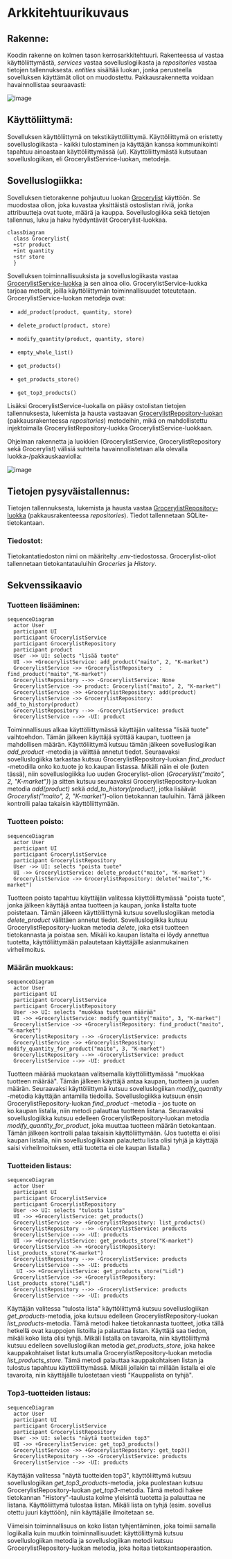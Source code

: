 # Arkkitehtuurikuvaus

## Rakenne:
Koodin rakenne on kolmen tason kerrosarkkitehtuuri. Rakenteessa *ui* vastaa käyttöliittymästä, *services* vastaa sovelluslogiikasta ja *repositories* vastaa tietojen tallennuksesta. *entities* sisältää luokan, jonka perusteella sovelluksen käyttämät oliot on muodostettu. Pakkausrakennetta voidaan havainnollistaa seuraavasti:

![image](https://user-images.githubusercontent.com/78747844/206843117-edf13d7d-cbcd-4368-a443-c858d40ba2aa.png)

## Käyttöliittymä:
Sovelluksen käyttöliittymä on tekstikäyttöliittymä. Käyttöliittymä on eristetty sovelluslogiikasta - kaikki tulostaminen ja käyttäjän kanssa kommunikointi tapahtuu ainoastaan käyttöliittymässä (*ui*). Käyttöliittymästä kutsutaan sovelluslogiikan, eli GrocerylistService-luokan, metodeja.

## Sovelluslogiikka:
Sovelluksen tietorakenne pohjautuu luokan [Grocerylist](https://github.com/ounisk/ot_harjoitustyo/blob/master/src/entities/grocerylist_entity.py) käyttöön. Se muodostaa olion, joka kuvastaa yksittäistä ostoslistan riviä, jonka attribuutteja ovat tuote, määrä ja kauppa. Sovelluslogiikka sekä tietojen tallennus, luku ja haku hyödyntävät Grocerylist-luokkaa.

```mermaid
classDiagram
  class Grocerylist{
  +str product
  +int quantity
  +str store
  }
  ```
Sovelluksen toiminnallisuuksista ja sovelluslogiikasta vastaa [GrocerylistService-luokka](https://github.com/ounisk/ot_harjoitustyo/blob/master/src/services/grocerylist_service.py) ja sen ainoa olio. GrocerylistService-luokka tarjoaa metodit, joilla käyttöliittymän toiminnallisuudet toteutetaan. GrocerylistService-luokan metodeja ovat:

- `add_product(product, quantity, store)`

- `delete_product(product, store)`

- `modify_quantity(product, quantity, store)`

- `empty_whole_list()`

- `get_products()`

-  `get_products_store()`

-  `get_top3_products()`


Lisäksi GrocerylistService-luokalla on pääsy ostolistan tietojen tallennuksesta, lukemista ja hausta vastaavan [GrocerylistRepository-luokan](https://github.com/ounisk/ot_harjoitustyo/blob/master/src/repositories/grocerylist_repository.py) (pakkausrakenteessa *repositories*) metodeihin, mikä on mahdollistettu injektoimalla GrocerylistRepository-luokka GrocerylistService-luokkaan.     

Ohjelman rakennetta ja luokkien (GrocerylistService, GrocerylistRepository sekä Grocerylist) välisiä suhteita havainnollistetaan alla olevalla luokka-/pakkauskaaviolla:

![image](https://user-images.githubusercontent.com/78747844/206849601-bb0da61a-e4b1-4b31-a00e-e33fc79102e7.png)

## Tietojen pysyväistallennus:
Tietojen tallennuksesta, lukemista ja hausta vastaa [GrocerylistRepository-luokka](https://github.com/ounisk/ot_harjoitustyo/blob/master/src/repositories/grocerylist_repository.py) (pakkausrakenteessa *repositories*). Tiedot tallennetaan SQLite-tietokantaan.

### Tiedostot:
Tietokantatiedoston nimi on määritelty *.env*-tiedostossa. 
Grocerylist-oliot tallennetaan tietokantatauluihin *Groceries* ja *History*.

## Sekvenssikaavio
### Tuotteen lisääminen:
  
```mermaid
sequenceDiagram
  actor User
  participant UI
  participant GrocerylistService
  participant GrocerylistRepository
  participant product
  User ->> UI: selects "lisää tuote"
  UI ->> +GrocerylistService: add_product("maito", 2, "K-market")
  GrocerylistService ->> +GrocerylistRepository  : find_product("maito","K-market")
  GrocerylistRepository -->> -GrocerylistService: None
  GrocerylistService ->> product: Grocerylist("maito", 2, "K-market")
  GrocerylistService ->> +GrocerylistRepository: add(product)
  GrocerylistService ->> GrocerylistRepository: add_to_history(product)
  GrocerylistRepository -->> -GrocerylistService: product
  GrocerylistService -->> -UI: product  
``` 
Toiminnallisuus alkaa käyttöliittymässä käyttäjän valitessa "lisää tuote" vaihtoehdon. Tämän jälkeen käyttäjä syöttää kaupan, tuotteen ja mahdollisen määrän. Käyttöliittymä kutsuu tämän jälkeen sovelluslogiikan *add_product* -metodia ja välittää annetut tiedot. Seuraavaksi sovelluslogiikka tarkastaa kutsuu GrocerylistRepository-luokan *find_product* -metodilla onko ko.tuote jo ko.kaupan listassa. Mikäli näin ei ole (kuten tässä), niin sovelluslogiikka luo uuden Grocerylist-olion (*Grocerylist("maito", 2, "K-market")*) ja sitten kutsuu seuraavaksi GrocerylistRepository-luokan metodia *add(product)* sekä *add_to_history(product)*, jotka lisäävät *Grocerylist("maito", 2, "K-market")*-olion tietokannan tauluihin. Tämä jälkeen kontrolli palaa takaisin käyttöliittymään.

### Tuotteen poisto:
```mermaid
sequenceDiagram
  actor User
  participant UI
  participant GrocerylistService
  participant GrocerylistRepository
  User ->> UI: selects "poista tuote"
  UI ->> GrocerylistService: delete_product("maito", "K-market")
  GrocerylistService ->> GrocerylistRepository: delete("maito","K-market")
``` 
Tuotteen poisto tapahtuu käyttäjän valitessa käyttöliittymässä "poista tuote", jonka jälkeen käyttäjä antaa tuotteen ja kaupan, jonka listalta tuote poistetaan. Tämän jälkeen käyttöliittymä kutsuu sovelluslogiikan metodia *delete_product* välittäen annetut tiedot. Sovelluslogiikka kutsuu GrocerylistRepository-luokan metodia *delete*, joka etsii tuotteen tietokannasta ja poistaa sen. Mikäli ko.kaupan listalta ei löydy annettua tuotetta, käyttöliittymään palautetaan käyttäjälle asianmukainen virheilmoitus.


### Määrän muokkaus:
```mermaid
sequenceDiagram
  actor User
  participant UI
  participant GrocerylistService
  participant GrocerylistRepository
  User ->> UI: selects "muokkaa tuotteen määrää"
  UI ->> +GrocerylistService: modify_quantity("maito", 3, "K-market")
  GrocerylistService ->> +GrocerylistRepository: find_product("maito", "K-market")
  GrocerylistRepository -->> -GrocerylistService: products  
  GrocerylistService ->> +GrocerylistRepository: modify_quantity_for_product("maito", 3, "K-market")
  GrocerylistRepository -->> -GrocerylistService: product
  GrocerylistService -->> -UI: product 
  ``` 
  Tuotteen määrää muokataan valitsemalla käyttöliittymässä "muokkaa tuotteen määrää". Tämän jälkeen käyttäjä antaa kaupan, tuotteen ja uuden määrän. Seuraavaksi käyttöliittymä kutsuu sovelluslogiikan *modify_quantity* -metodia käyttäjän antamilla tiedoilla. Sovelluslogiikka kutsuun ensin GrocerylistRepository-luokan *find_product* -metodia - jos tuote on ko.kaupan listalla, niin metodi palauttaa tuotteen listana. Seuraavaksi sovelluslogiikka kutsuu edelleen GrocerylistRepository-luokan metodia *modify_quantity_for_product*, joka muuttaa tuotteen määrän tietokantaan. Tämän jälkeen kontrolli palaa takaisin käyttöliittymään. (Jos tuotetta ei olisi kaupan listalla, niin sovelluslogiikkaan palautettu lista olisi tyhjä ja käyttäjä saisi virheilmoituksen, että tuotetta ei ole kaupan listalla.)  

### Tuotteiden listaus:
```mermaid
sequenceDiagram
  actor User
  participant UI
  participant GrocerylistService
  participant GrocerylistRepository
  User ->> UI: selects "tulosta lista"
  UI ->> +GrocerylistService: get_products()
  GrocerylistService ->> +GrocerylistRepository: list_products()
  GrocerylistRepository -->> -GrocerylistService: products 
  GrocerylistService -->> -UI: products
  UI ->> +GrocerylistService: get_products_store("K-market")
  GrocerylistService ->> +GrocerylistRepository: list_products_store("K-market")
  GrocerylistRepository -->> -GrocerylistService: products
  GrocerylistService -->> -UI: products
   UI ->> +GrocerylistService: get_products_store("Lidl")
  GrocerylistService ->> +GrocerylistRepository: list_products_store("Lidl")
  GrocerylistRepository -->> -GrocerylistService: products
  GrocerylistService -->> -UI: products
 ``` 
  Käyttäjän valitessa "tulosta lista" käyttöliittymä kutsuu sovelluslogiikan *get_products*-metodia, joka kutsuu edelleen GrocerylistRepository-luokan *list_products*-metodia. Tämä metodi hakee tietokannasta tuotteet, jotka tällä hetkellä ovat kauppojen listoilla ja palauttaa listan. Käyttäjä saa tiedon, mikäli koko lista olisi tyhjä. Mikäli listalla on tavaroita, niin käyttöliittymä kutsuu edelleen sovelluslogiikan metodia *get_products_store*, joka hakee kauppakohtaiset listat kutsumalla GrocerylistRepository-luokan metodia *list_products_store*. Tämä metodi palauttaa kauppakohtaisen listan ja tulostus tapahtuu käyttöliittymässä. Mikäli jollakin tai millään listalla ei ole tavaroita, niin käyttäjälle tulostetaan viesti "Kauppalista on tyhjä".  
  

### Top3-tuotteiden listaus:
```mermaid
sequenceDiagram
  actor User
  participant UI
  participant GrocerylistService
  participant GrocerylistRepository
  User ->> UI: selects "näytä tuotteiden top3"
  UI ->> +GrocerylistService: get_top3_products()
  GrocerylistService ->> +GrocerylistRepository: get_top3()
  GrocerylistRepository -->> -GrocerylistService: products 
  GrocerylistService -->> -UI: products
 ``` 
Käyttäjän valitessa "näytä tuotteiden top3", käyttöliittymä kutsuu sovelluslogiikan *get_top3_products*-metodia, joka puolestaan kutsuu GrocerylistRepository-luokan *get_top3*-metodia. Tämä metodi hakee tietokannan "History"-taulusta kolme yleisintä tuotetta ja palauttaa ne listana. Käyttöliittymä tulostaa listan. Mikäli lista on tyhjä (esim. sovellus otettu juuri käyttöön), niin käyttäjälle ilmoitetaan se. 

Viimeisin toiminnallisuus on koko listan tyhjentäminen, joka toimii samalla logiikalla kuin muutkin toiminnallisuudet: käyttöliittymä kutsuu sovelluslogiikan metodia ja sovelluslogiikan metodi kutsuu GrocerylistRepository-luokan metodia, joka hoitaa tietokantaoperaation.
 
 
